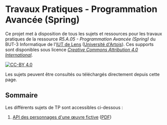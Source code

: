# Travaux Pratiques - Programmation Avancée (Spring)

Ce projet met à disposition de tous les sujets et ressources pour les travaux
pratiques de la ressource *R5.A.05 - Programmation Avancée (Spring)* du BUT-3
Informatique de l'[IUT de Lens](http://www.iut-lens.univ-artois.fr)
([Université d'Artois](http://www.univ-artois.fr)).
Ces supports sont disponibles sous licence
[*Creative Commons Attribution 4.0 International*](LICENSE.md).

[![CC-BY 4.0](https://i.creativecommons.org/l/by/4.0/88x31.png)](https://creativecommons.org/licenses/by/4.0/)

Les sujets peuvent être consultés ou téléchargés directement depuis cette page.

## Sommaire

Les différents sujets de TP sont accessibles ci-dessous :

1. [API des personnages d'une œuvre fictive](tp/TP01)
   ([PDF](/../builds/artifacts/main/file/tp/TP01.pdf?job=sujets))
